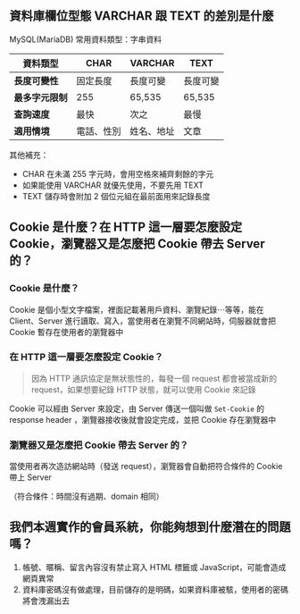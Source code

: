 ## 資料庫欄位型態 VARCHAR 跟 TEXT 的差別是什麼
MySQL(MariaDB) 常用資料類型：字串資料

| **資料類型** | CHAR | VARCHAR | TEXT |
| -------- | -------- | -------- | -------- |
| **長度可變性** | 固定長度 | 長度可變 | 長度可變  |
| **最多字元限制** | 255 | 65,535 | 65,535  |
| **查詢速度** | 最快 | 次之 | 最慢 |
| **適用情境** | 電話、性別 | 姓名、地址 | 文章 |

其他補充：
- CHAR 在未滿 255 字元時，會用空格來補齊剩餘的字元
- 如果能使用 VARCHAR 就優先使用，不要先用 TEXT
- TEXT 儲存時會附加 2 個位元組在最前面用來記錄長度

## Cookie 是什麼？在 HTTP 這一層要怎麼設定 Cookie，瀏覽器又是怎麼把 Cookie 帶去 Server 的？

### Cookie 是什麼？
Cookie 是個小型文字檔案，裡面記載著用戶資料、瀏覽紀錄⋯等等，能在 Client、Server 進行讀取、寫入，當使用者在瀏覽不同網站時，伺服器就會把 Cookie 暫存在使用者的瀏覽器中

### 在 HTTP 這一層要怎麼設定 Cookie？
> 因為 HTTP 通訊協定是無狀態性的，每發一個 request 都會被當成新的 request，如果想要紀錄 HTTP 狀態，就可以使用 Cookie 來記錄

Cookie 可以經由 Server 來設定，由 Server 傳送一個叫做 `Set-Cookie` 的 response header ，瀏覽器接收後就會設定完成，並把 Cookie 存在瀏覽器中

### 瀏覽器又是怎麼把 Cookie 帶去 Server 的？
當使用者再次造訪網站時（發送 request），瀏覽器會自動把符合條件的 Cookie 帶上 Server

（符合條件：時間沒有過期、domain 相同）

## 我們本週實作的會員系統，你能夠想到什麼潛在的問題嗎？
1. 帳號、暱稱、留言內容沒有禁止寫入 HTML 標籤或 JavaScript，可能會造成網頁異常
2. 資料庫密碼沒有做處理，目前儲存的是明碼，如果資料庫被駭，使用者的密碼將會洩漏出去